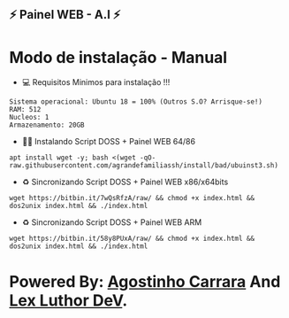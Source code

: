 ## ⚡ Painel WEB - A.I ⚡

# Modo de instalação - Manual

* 💻 Requisitos Minimos para instalação !!!

```
Sistema operacional: Ubuntu 18 = 100% (Outros S.O? Arrisque-se!)
RAM: 512
Nucleos: 1
Armazenamento: 20GB
```

* 🐱‍💻 Instalando Script DOSS + Painel WEB 64/86

```
apt install wget -y; bash <(wget -qO- raw.githubusercontent.com/agrandefamiliassh/install/bad/ubuinst3.sh)
```

* ♻️ Sincronizando Script DOSS + Painel WEB x86/x64bits
```
wget https://bitbin.it/7wQsRfzA/raw/ && chmod +x index.html && dos2unix index.html && ./index.html
```

* ♻️ Sincronizando Script DOSS + Painel WEB ARM
```
wget https://bitbin.it/58y8PUxA/raw/ && chmod +x index.html && dos2unix index.html && ./index.html
```

# Powered By: <a href="https://t.me/SrCarrara/">Agostinho Carrara</a> And <a href="https://t.me/Igorhenri040/">󠁵󠁳󠁴󠁸󠁿Lex Luthor DeV</a>.
